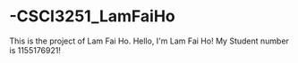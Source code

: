 # -CSCI3251_LamFaiHo
This is the project of Lam Fai Ho.
Hello, I'm Lam Fai Ho!
My Student number is 1155176921!